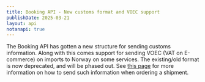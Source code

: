```yaml
---
title: Booking API - New customs format and VOEC support
publishDate: 2025-03-21
layout: api
notanapi: true
---
```



The Booking API has gotten a new structure for sending customs information. Along with this comes support for sending VOEC (VAT on E-commerce) on imports to Norway on some services.
The existing/old format is now deprecated, and will be phased out. See [this page](/api/booking/customs/) for more information on how to send such information when ordering a shipment.

